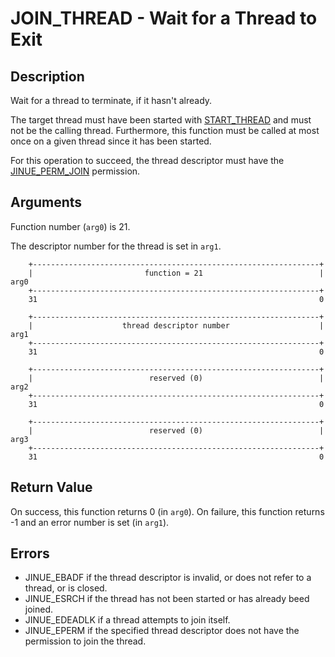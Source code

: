 # JOIN_THREAD - Wait for a Thread to Exit

## Description

Wait for a thread to terminate, if it hasn't already.

The target thread must have been started with [START_THREAD](start-thread.md)
and must not be the calling thread. Furthermore, this function must be called
at most once on a given thread since it has been started.

For this operation to succeed, the thread descriptor must have the
[JINUE_PERM_JOIN](../include/jinue/shared/asm/permissions.h) permission.

## Arguments

Function number (`arg0`) is 21.

The descriptor number for the thread is set in `arg1`.

```
    +----------------------------------------------------------------+
    |                         function = 21                          |  arg0
    +----------------------------------------------------------------+
    31                                                               0
    
    +----------------------------------------------------------------+
    |                    thread descriptor number                    |  arg1
    +----------------------------------------------------------------+
    31                                                               0

    +----------------------------------------------------------------+
    |                          reserved (0)                          |  arg2
    +----------------------------------------------------------------+
    31                                                               0

    +----------------------------------------------------------------+
    |                          reserved (0)                          |  arg3
    +----------------------------------------------------------------+
    31                                                               0
```

## Return Value

On success, this function returns 0 (in `arg0`). On failure, this function
returns -1 and an error number is set (in `arg1`).

## Errors

* JINUE_EBADF if the thread descriptor is invalid, or does not refer to a
thread, or is closed.
* JINUE_ESRCH if the thread has not been started or has already beed joined.
* JINUE_EDEADLK if a thread attempts to join itself.
* JINUE_EPERM if the specified thread descriptor does not have the permission
to join the thread.
